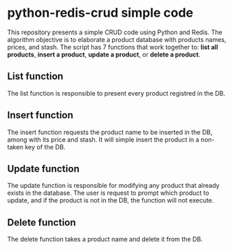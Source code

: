 # python-redis-crud simple code

This repository presents a simple CRUD code using Python and Redis.
The algorithm objective is to elaborate a product database with 
products names, prices, and stash. The script has 7 functions 
that work together to: **list all products**, **insert a product**,
**update a product**, or **delete a product**.

## List function 

The list function is responsible to present every product
registred in the DB.

## Insert function

The insert function requests the product name to be inserted in
the DB, among with its price and stash. It will simple insert
the product in a non-taken key of the DB.

## Update function

The update function is responsible for modifying any product that
already exists in the database. The user is request to prompt
which product to update, and if the product is not in the DB,
the function will not execute.

## Delete function

The delete function takes a product name and delete it from the
DB.
